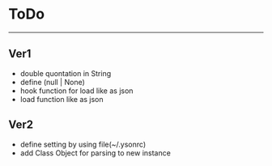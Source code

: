 # ToDo

---

## Ver1
* double quontation in String
* define (null | None) 
* hook function for load like as json
* load function like as json

## Ver2
* define setting by using file(~/.ysonrc)
* add Class Object for parsing to new instance

